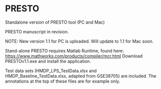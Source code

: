 # PRESTO
Standalone version of PRESTO tool (PC and Mac)

PRESTO manuscript in revision.

NOTE: New version 1.1 for PC is uploaded. Will update to 1.1 for Mac soon. 

Stand-alone PRESTO requires Matlab Runtime, found here:  https://www.mathworks.com/products/compiler/mcr.html
Download PRESTOv1.1.exe and install the application.

Test data sets (HMDP_LPS_TestData.xlsx and HMDP_Baseline_TestData.xlsx, adapted from GSE38705) are included. The annotations at the top of these files are for example only.
